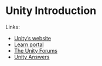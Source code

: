 # Unity Introduction

Links:

* [Unity’s website](https://docs.unity3d.com/)
* [Learn portal](https://unity3d.com/learn)
* [The Unity Forums](https://forum.unity.com/) 
* [Unity Answers](https://answers.unity.com)